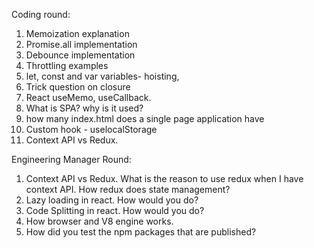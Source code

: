 Coding round:
1. Memoization explanation
2. Promise.all implementation
3. Debounce implementation
4. Throttling examples
5. let, const and var variables- hoisting, 
6. Trick question on closure
7. React useMemo, useCallback.
8. What is SPA? why is it used?
9. how many index.html does a single page application have
10. Custom hook - uselocalStorage
11. Context API vs Redux.

Engineering Manager Round:
1. Context API vs Redux. What is the reason to use redux when I have context API. How redux does state management?
2. Lazy loading in react. How would you do?
3. Code Splitting in react. How would you do?
4. How browser and V8 engine works.
5. How did you test the npm packages that are published?